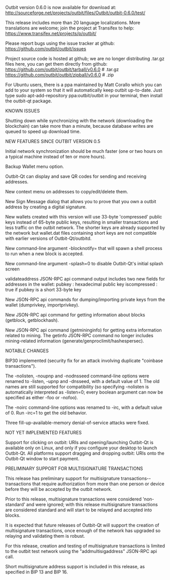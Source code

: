 Outbit version 0.6.0 is now available for download at:
http://sourceforge.net/projects/outbit/files/Outbit/outbit-0.6.0/test/

This release includes more than 20 language localizations.
More translations are welcome; join the
project at Transifex to help:
https://www.transifex.net/projects/p/outbit/

Please report bugs using the issue tracker at github:
https://github.com/outbit/outbit/issues

Project source code is hosted at github; we are no longer
distributing .tar.gz files here, you can get them
directly from github:
https://github.com/outbit/outbit/tarball/v0.6.0  # .tar.gz
https://github.com/outbit/outbit/zipball/v0.6.0  # .zip

For Ubuntu users, there is a ppa maintained by Matt Corallo which
you can add to your system so that it will automatically keep
outbit up-to-date.  Just type
sudo apt-add-repository ppa:outbit/outbit
in your terminal, then install the outbit-qt package.


KNOWN ISSUES

Shutting down while synchronizing with the network
(downloading the blockchain) can take more than a minute,
because database writes are queued to speed up download
time.


NEW FEATURES SINCE OUTBIT VERSION 0.5

Initial network synchronization should be much faster
(one or two hours on a typical machine instead of ten or more
hours).

Backup Wallet menu option.

Outbit-Qt can display and save QR codes for sending
and receiving addresses.

New context menu on addresses to copy/edit/delete them.

New Sign Message dialog that allows you to prove that you
own a outbit address by creating a digital
signature.

New wallets created with this version will
use 33-byte 'compressed' public keys instead of
65-byte public keys, resulting in smaller
transactions and less traffic on the outbit
network. The shorter keys are already supported
by the network but wallet.dat files containing
short keys are not compatible with earlier
versions of Outbit-Qt/outbitd.

New command-line argument -blocknotify=<command>
that will spawn a shell process to run <command> 
when a new block is accepted.

New command-line argument -splash=0 to disable
Outbit-Qt's initial splash screen

validateaddress JSON-RPC api command output includes
two new fields for addresses in the wallet:
pubkey : hexadecimal public key
iscompressed : true if pubkey is a short 33-byte key

New JSON-RPC api commands for dumping/importing
private keys from the wallet (dumprivkey, importprivkey).

New JSON-RPC api command for getting information about
blocks (getblock, getblockhash).

New JSON-RPC api command (getmininginfo) for getting
extra information related to mining. The getinfo
JSON-RPC command no longer includes mining-related
information (generate/genproclimit/hashespersec).



NOTABLE CHANGES

BIP30 implemented (security fix for an attack involving
duplicate "coinbase transactions").

The -nolisten, -noupnp and -nodnsseed command-line
options were renamed to -listen, -upnp and -dnsseed,
with a default value of 1. The old names are still
supported for compatibility (so specifying -nolisten
is automatically interpreted as -listen=0; every
boolean argument can now be specified as either
-foo or -nofoo).

The -noirc command-line options was renamed to
-irc, with a default value of 0. Run -irc=1 to
get the old behavior.

Three fill-up-available-memory denial-of-service
attacks were fixed.


NOT YET IMPLEMENTED FEATURES

Support for clicking on outbit: URIs and
opening/launching Outbit-Qt is available only on Linux,
and only if you configure your desktop to launch
Outbit-Qt. All platforms support dragging and dropping
outbit: URIs onto the Outbit-Qt window to start
payment.


PRELIMINARY SUPPORT FOR MULTISIGNATURE TRANSACTIONS

This release has preliminary support for multisignature
transactions-- transactions that require authorization
from more than one person or device before they
will be accepted by the outbit network.

Prior to this release, multisignature transactions
were considered 'non-standard' and were ignored;
with this release multisignature transactions are
considered standard and will start to be relayed
and accepted into blocks.

It is expected that future releases of Outbit-Qt
will support the creation of multisignature transactions,
once enough of the network has upgraded so relaying
and validating them is robust.

For this release, creation and testing of multisignature
transactions is limited to the outbit test network using
the "addmultisigaddress" JSON-RPC api call.

Short multisignature address support is included in this
release, as specified in BIP 13 and BIP 16.
